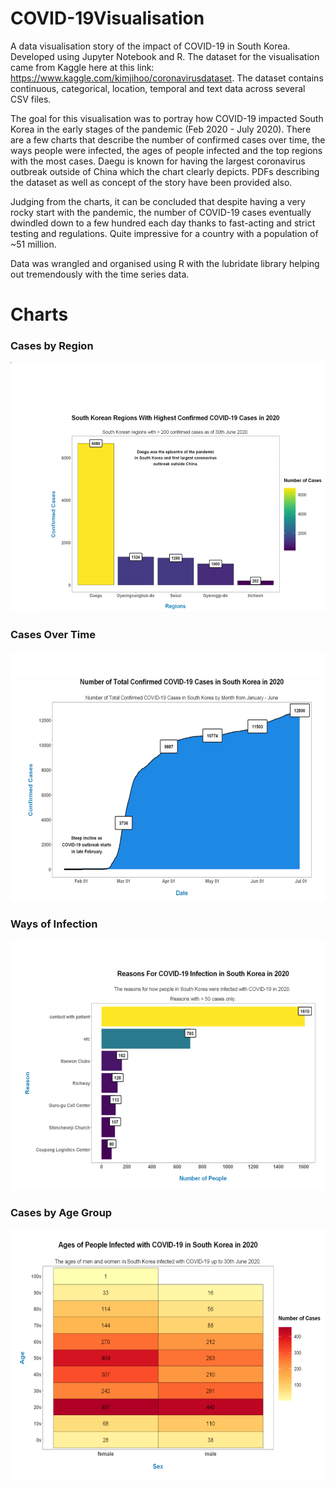 # COVID-19Visualisation
A data visualisation story of the impact of COVID-19 in South Korea. Developed using Jupyter Notebook and R. The dataset for the visualisation came from Kaggle here at this link: https://www.kaggle.com/kimjihoo/coronavirusdataset. The dataset contains continuous, categorical, location, temporal and text data across several CSV files. 

The goal for this visualisation was to portray how COVID-19 impacted South Korea in the early stages of the pandemic (Feb 2020 - July 2020). There are a few charts that describe the number of confirmed cases over time, the ways people were infected, the ages of people infected and the top regions with the most cases. Daegu is known for having the largest coronavirus outbreak outside of China which the chart clearly depicts. PDFs describing the dataset as well as concept of the story have been provided also.

Judging from the charts, it can be concluded that despite having a very rocky start with the pandemic, the number of COVID-19 cases eventually dwindled down to a few hundred each day thanks to fast-acting and strict testing and regulations. Quite impressive for a country with a population of ~51 million. 

Data was wrangled and organised using R with the lubridate library helping out tremendously with the time series data.

# Charts

<h3>Cases by Region</h3>
<img src="Screenshots/cases-by-region.PNG" height="400" width="600">

<br>

<h3>Cases Over Time</h3>
<img src="Screenshots/cases-over-time.PNG" height="400" width="600">

<br>

<h3>Ways of Infection</h3>
<img src="Screenshots/reasons-for-infection.PNG" height="400" width="600">

<br>

<h3>Cases by Age Group</h3>
<img src="Screenshots/cases-by-age.PNG" height="400" width="600">
